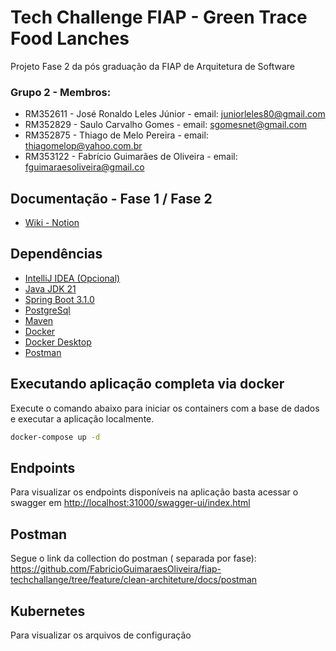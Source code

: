 # Tech Challenge FIAP - Green Trace Food Lanches
Projeto Fase 2 da pós graduação da FIAP de Arquitetura de Software

### Grupo 2 - Membros:
* RM352611 - José Ronaldo Leles Júnior - email: juniorleles80@gmail.com
* RM352829 - Saulo Carvalho Gomes - email: sgomesnet@gmail.com
* RM352875 - Thiago de Melo Pereira - email: thiagomelop@yahoo.com.br
* RM353122 - Fabrício Guimarães de Oliveira - email: fguimaraesoliveira@gmail.co


## Documentação - Fase 1 / Fase 2
* [Wiki - Notion](https://grupo2-techchallenge.notion.site/fda6d866c084429fb7257c1ffc9f12d6?v=703211fd8fc34d9d8b0e2b4da5c3415e)

## Dependências
* [IntelliJ IDEA (Opcional)](https://www.jetbrains.com/idea/download/#section=windows)
* [Java JDK 21](https://www.oracle.com/java/technologies/javase/jdk21-archive-downloads.html)
* [Spring Boot 3.1.0](https://spring.io/projects/spring-boot)
* [PostgreSql](https://www.postgresql.org/download/)
* [Maven](https://maven.apache.org/)
* [Docker](https://www.docker.com/)
* [Docker Desktop](https://www.docker.com/products/docker-desktop/)
* [Postman](https://www.postman.com/)

## Executando aplicação completa via docker

Execute o comando abaixo para iniciar os containers com a base de dados e executar a aplicação localmente.

```bash
docker-compose up -d
```

## Endpoints
Para visualizar os endpoints disponíveis na aplicação basta acessar o swagger em [http://localhost:31000/swagger-ui/index.html](http://localhost:8080/swagger-ui/index.html)


## Postman
Segue o link  da collection do postman ( separada por fase): https://github.com/FabricioGuimaraesOliveira/fiap-techchallange/tree/feature/clean-architeture/docs/postman

## Kubernetes
Para visualizar os arquivos de configuração
